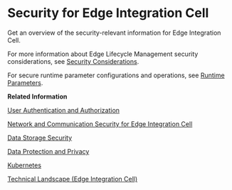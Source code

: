 <!-- loiob9871b214db44d6d96b673fc2be542ad -->

# Security for Edge Integration Cell

Get an overview of the security-relevant information for Edge Integration Cell.

For more information about Edge Lifecycle Management security considerations, see [Security Considerations](https://help.sap.com/docs/EDGE_LIFECYCLE_MANAGEMENT/9d5719aae5aa4d479083253ba79c23f9/f69c8352d53d477394915f5ed610eba8.html).

For secure runtime parameter configurations and operations, see [Runtime Parameters](../runtime-parameters-63c5276.md).

**Related Information**  


[User Authentication and Authorization](user-authentication-and-authorization-bff88cd.md "")

[Network and Communication Security for Edge Integration Cell](network-and-communication-security-for-edge-integration-cell-7051f88.md "")

[Data Storage Security](data-storage-security-6a89d6d.md "")

[Data Protection and Privacy](data-protection-and-privacy-d164170.md "Various types of customer data are processed by, and stored on, the integration platform at different times. This data gets the highest level of protection, and SAP takes dedicated measures to guarantee this security level.")

[Kubernetes](kubernetes-f06bfa1.md "")

[Technical Landscape \(Edge Integration Cell\)](../technical-landscape-edge-integration-cell-f60efc1.md "Get to know the system landscape and the components of SAP Integration Suite Edge Integration Cell.")

